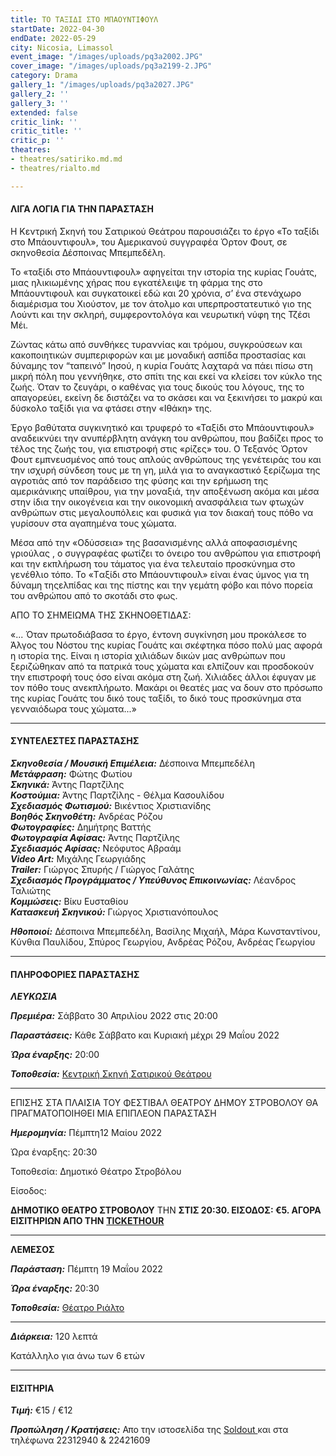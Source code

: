 ```yaml
---
title: ΤΟ ΤΑΞΙΔΙ ΣΤΟ ΜΠΑΟΥΝΤΙΦΟΥΛ
startDate: 2022-04-30
endDate: 2022-05-29
city: Nicosia, Limassol
event_image: "/images/uploads/pq3a2002.JPG"
cover_image: "/images/uploads/pq3a2199-2.JPG"
category: Drama
gallery_1: "/images/uploads/pq3a2027.JPG"
gallery_2: ''
gallery_3: ''
extended: false
critic_link: ''
critic_title: ''
critic_p: ''
theatres:
- theatres/satiriko.md.md
- theatres/rialto.md

---
```

#### ΛΙΓΑ ΛΟΓΙΑ ΓΙΑ ΤΗΝ ΠΑΡΑΣΤΑΣΗ

Η Κεντρική Σκηνή του Σατιρικού Θεάτρου παρουσιάζει το έργο «Το ταξίδι στο Μπάουντιφουλ», του Αμερικανού συγγραφέα Όρτον Φουτ, σε σκηνοθεσία Δέσποινας Μπεμπεδέλη.

Το «ταξίδι στο Μπάουντιφουλ» αφηγείται την ιστορία της κυρίας Γουάτς, μιας ηλικιωμένης χήρας που εγκατέλειψε τη φάρμα της στο Μπάουντιφουλ και συγκατοικεί εδώ και 20 χρόνια, σ’ ένα στενάχωρο διαμέρισμα του Χιούστον, με τον άτολμο και υπερπροστατευτικό γιο της Λούντι και την σκληρή, συμφεροντολόγα και νευρωτική νύφη της Τζέσι Μέι.

Ζώντας κάτω από συνθήκες τυραννίας και τρόμου, συγκρούσεων και κακοποιητικών συμπεριφορών και με μοναδική ασπίδα προστασίας και δύναμης τον “ταπεινό” Ιησού, η κυρία Γουάτς λαχταρά να πάει πίσω στη μικρή πόλη που γεννήθηκε, στο σπίτι της και εκεί να κλείσει τον κύκλο της ζωής. Όταν το ζευγάρι, ο καθένας για τους δικούς του λόγους, της το απαγορεύει, εκείνη δε διστάζει να το σκάσει και να ξεκινήσει το μακρύ και δύσκολο ταξίδι για να φτάσει στην «Ιθάκη» της.

Έργο βαθύτατα συγκινητικό και τρυφερό το «Ταξίδι στο Μπάουντιφουλ» αναδεικνύει την ανυπέρβλητη ανάγκη του ανθρώπου, που βαδίζει προς το τέλος της ζωής του, για επιστροφή στις «ρίζες» του. Ο Τεξανός Όρτον Φουτ εμπνευσμένος από τους απλούς ανθρώπους της γενέτειράς του και την ισχυρή σύνδεση τους με τη γη, μιλά για το αναγκαστικό ξερίζωμα της αγροτιάς από τον παράδεισο της φύσης και την ερήμωση της αμερικάνικης υπαίθρου, για την μοναξιά, την αποξένωση ακόμα και μέσα στην ίδια την οικογένεια και την οικονομική ανασφάλεια των φτωχών ανθρώπων στις μεγαλουπόλεις και φυσικά για τον διακαή τους πόθο να γυρίσουν στα αγαπημένα τους χώματα.

Μέσα από την «Οδύσσεια» της βασανισμένης αλλά αποφασισμένης γριούλας , ο συγγραφέας φωτίζει το όνειρο του ανθρώπου για επιστροφή και την εκπλήρωση του τάματος για ένα τελευταίο προσκύνημα στο γενέθλιο τόπο. Το «Tαξίδι στο Μπάουντιφουλ» είναι ένας ύμνος για τη δύναμη τηςελπίδας και της πίστης και την γεμάτη φόβο και πόνο πορεία του ανθρώπου από το σκοτάδι στο φως.

ΑΠΟ ΤΟ ΣΗΜΕΙΩΜΑ ΤΗΣ ΣΚΗΝΟΘΕΤΙΔΑΣ:

«... Όταν πρωτοδιάβασα το έργο, έντονη συγκίνηση μου προκάλεσε το Άλγος του Νόστου της κυρίας Γουάτς και σκέφτηκα πόσο πολύ μας αφορά η ιστορία της. Είναι η ιστορία χιλιάδων δικών μας ανθρώπων που ξεριζώθηκαν από τα πατρικά τους χώματα και ελπίζουν και προσδοκούν την επιστροφή τους όσο είναι ακόμα στη ζωή. Χιλιάδες άλλοι έφυγαν με τον πόθο τους ανεκπλήρωτο. Μακάρι οι θεατές μας να δουν στο πρόσωπο της κυρίας Γουάτς του δικό τους ταξίδι, το δικό τους προσκύνημα στα γενναιόδωρα τους χώματα...»

***

#### ΣΥΝΤΕΛΕΣΤΕΣ ΠΑΡΑΣΤΑΣΗΣ

**_Σκηνοθεσία / Μουσική Επιμέλεια:_** Δέσποινα Μπεμπεδέλη  
**_Μετάφραση:_** Φώτης Φωτίου  
**_Σκηνικά:_** Άντης Παρτζίλης  
**_Κοστούμια:_** Άντης Παρτζίλης - Θέλμα Κασουλίδου  
**_Σχεδιασμός Φωτισμού:_** Βικέντιος Χριστιανίδης  
**_Βοηθός Σκηνοθέτη:_** Ανδρέας Ρόζου  
**_Φωτογραφίες:_** Δημήτρης Βαττής  
**_Φωτογραφία Αφίσας:_** Άντης Παρτζίλης  
**_Σχεδιασμός Αφίσας:_** Νεόφυτος Αβραάμ  
**_Video Art:_** Μιχάλης Γεωργιάδης  
**_Trailer:_** Γιώργος Σπυρής / Γιώργος Γαλάτης  
**_Σχεδιασμός Προγράμματος / Υπεύθυνος Επικοινωνίας:_** Λέανδρος Ταλιώτης  
**_Κομμώσεις:_** Βίκυ Ευσταθίου  
**_Κατασκευή Σκηνικού:_** Γιώργος Χριστιανόπουλος

**_Ηθοποιοί:_** Δέσποινα Μπεμπεδέλη, Βασίλης Μιχαήλ, Μάρα Κωνσταντίνου, Κύνθια Παυλίδου, Σπύρος Γεωργίου, Ανδρέας Ρόζου, Ανδρέας Γεωργίου

***

#### ΠΛΗΡΟΦΟΡΙΕΣ ΠΑΡΑΣΤΑΣΗΣ

**_ΛΕΥΚΩΣΙΑ_**

**_Πρεμιέρα:_** Σάββατο 30 Απριλίου 2022 στις 20:00

**_Παραστάσεις:_** Κάθε Σάββατο και Κυριακή μέχρι 29 Μαΐου 2022

**_Ώρα έναρξης:_** 20:00

**_Τοποθεσία:_** [Κεντρική Σκηνή Σατιρικού Θεάτρου](https://www.google.com/maps/place/%CE%A3%CE%B1%CF%84%CE%B9%CF%81%CE%B9%CE%BA%CF%8C+%CE%98%CE%AD%CE%B1%CF%84%CF%81%CE%BF,+Morphou,+Nicosia,+Cyprus/@35.1630974,33.3843854,17z/data=!3m1!4b1!4m5!3m4!1s0x14de177a38c768cb:0x621da5c5d96b3ed4!8m2!3d35.1630734!4d33.3865709 "Σατιρικό Θέατρο")

***

ΕΠΙΣΗΣ ΣΤΑ ΠΛΑΙΣΙΑ ΤΟΥ ΦΕΣΤΙΒΑΛ ΘΕΑΤΡΟΥ ΔΗΜΟΥ ΣΤΡΟΒΟΛΟΥ ΘΑ ΠΡΑΓΜΑΤΟΠΟΙΗΘΕΙ ΜΙΑ ΕΠΙΠΛΕΟΝ ΠΑΡΑΣΤΑΣΗ

**_Ημερομηνία:_** Πέμπτη12 Μαίου 2022

Ώρα έναρξης: 20:30

Τοποθεσία: Δημοτικό Θέατρο Στροβόλου

Είσοδος: 

**ΔΗΜΟΤΙΚΟ ΘΕΑΤΡΟ ΣΤΡΟΒΟΛΟΥ** ΤΗΝ  **ΣΤΙΣ 20:30. ΕΙΣΟΔΟΣ: €5. ΑΓΟΡΑ ΕΙΣΙΤΗΡΙΩΝ ΑΠΟ ΤΗΝ** [**TICKETHOUR**](https://shop.tickethour.com/ticketmaster_se_3799.html "Tickethour")

***

**ΛΕΜΕΣΟΣ**

**_Παράσταση:_** Πέμπτη 19 Μαΐου 2022

**_Ώρα έναρξης:_** 20:30

**_Τοποθεσία:_** [Θέατρο Ριάλτο](https://www.google.com/maps/place/Rialto+Theatre/@34.6795049,33.0434696,17z/data=!3m1!4b1!4m5!3m4!1s0x14e7331ab1ec9197:0xdf6e42bed1d077b1!8m2!3d34.6795049!4d33.0456583 "Ριάλτο")

***

**_Διάρκεια:_** 120 λεπτά

Κατάλληλο για άνω των 6 ετών

***

#### ΕΙΣΙΤΗΡΙΑ

**_Τιμή:_** €15 / €12

**_Προπώληση / Κρατήσεις:_** Απο την ιστοσελίδα της [Soldout ](https://www.soldoutticketbox.com/to-taxidi-sto-mpaoyntifoyl-satiriko-2022/?lang=el "Soldout")και στα τηλέφωνα 22312940 & 22421609
